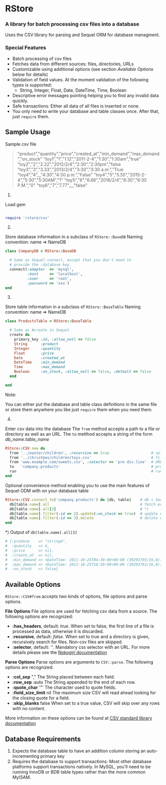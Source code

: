 # RStore 

### A library for batch processing csv files into a database

Uses the CSV library for parsing and Sequel ORM for database managment.

### Special Features

* Batch processing of csv files
* Fetches data from different sources: files, directories, URLs
* Customizable using additional options (see section *Available Options* below for details)
* Validation of field values. At the moment validation of the following types is supported:
  * String, Integer, Float, Date, DateTime, Time, Boolean 
* Descriptive error messages pointing helping you to find any invalid data quickly.
* Safe transactions: Either all data of all files is inserted or none.
* You only need to write your database and table classes once. After that, just `require` them.


## Sample Usage

Sample csv file

> "product","quantity","price","created_at","min_demand","max_demand","on_stock"
> "toy1","1","1.12","2011-2-4","1:30","1:30am","true"
> "toy2","2","2.22","2012/2/4","2:30","2:30pm","false
> "toy3","3","3.33","2013/2/4","3:30","3:30 a.m.","True
> "toy4","4",,,"4:30","4:30 p.m.","False"
> "toy4","5","5.55","2015-2-4","5:30","5:30AM","1"
> "toy5","6","6.66","2016/2/4","6:30","6:30 P.M.","0"
> "toy6","7","7.77",,,,"false"

1)
Load gem

``` ruby

require 'rstore/csv'

```

2)
Store database information in a subclass of `RStore::BaseDB`
Naming convention: name => NameDB

``` ruby
class CompanyDB < RStore::BaseDB

  # Same as Sequel.connect, except that you don't need to
  # provide the :database key.
  connect(:adapter  => 'mysql', 
          :host     => 'localhost',
          :user     => 'root',
          :password => 'xxx')
end

```

3)
Store table information in a subclass of `RStore::BaseTable`
Naming convention: name => NameDB

``` ruby
class ProductsTable < RStore::BaseTable

  # Same as #create in Sequel
  create do
    primary_key :id, :allow_null => false
    String      :product
    Integer     :quantity
    Float       :price
    Date        :created_at
    DateTime    :min_demand
    Time        :max_demand
    Boolean     :on_stock, :allow_null => false, :default => false
  end

end

```

Note: 

You can either put the database and table class definitions in the same file or store them 
anywhere you like just `require` them when you need them.


4) 
Enter csv data into the database
The `from` method accepts a path to a file or directory as well as an URL.
The `to` metthod accepts a string of the form *db_name.table_name*

```ruby
RStore::CSV.new do
  from '../easter/children', :recursive => true                   # select a directory or
  from '../christmas/children/toys.csv'                           # file, or
  from 'www.example.com/sweets.csv', :selector => 'pre div.line'  # URL
  to   'company.products'                                         # provide database and table name
  run                                                             # run the program
end

```

Optional convenience method enabling you to use
the main features of Sequel ODM with on your database table

```ruby
RStore::CSV.connect_to('company.products') do |db, table|    # db = Sequel database object, table = RStore::BaseTable object
  db[table.name].all                                         # fetch everything (sample output below)
  db[table.name].all[3]                                      # *)
  db[table.name].filter(:id => 2).update(:on_stock => true)  # update entry
  db[table.name].filter(:id => 3).delete                     # delete entry
end

```

*)
Output of `db[table.name].all[3]`

``` ruby 
# {:produce    => "string4",
#  :quantity   => 4,
#  :price      => nil,
#  :create_at  => nil,
#  :min_demand => <DateTime: 2011-10-25T04:30:00+00:00 (39293755/16,0/1,2299161)>,
#  :max_demand => <DateTime: 2011-10-25T16:30:00+00:00 (39293763/16,0/1,2299161)>,
#  :on_stock   => false}

```

## Available Options

`RStore::CSV#from` accepts two kinds of options, file options and parse options.

**File Options**
File options are used for fetching csv data from a source. The following options are recognized:

* **:has_headers**, default: *true*. When set to false, the first line of a file is processed as data, otherwise it is discarded.
* **:recursive**, default: *false*. When set to true and a directory is given, recursively search for files. Non-csv files are skipped. 
* **:selector**, default: *''*. Mandatory css selector with an URL. For more details please see the [Nokogiri documentation](http://nokogiri.org)

**Parse Options**
Parse options are arguments to `CSV::parse`. The following options are recognized:

* **:col_sep**            ","       The String placed between each field.
* **:row_sep**            :auto     The String appended to the end of each row.
* **:quote_char**         '"'       The character used to quote fields.
* **:field_size_limit**   nil       The maximum size CSV will read ahead looking for the closing quote for a field.
* **:skip_blanks**        false     When set to a true value, CSV will skip over any rows with no content.

More information on these options can be found at [CSV standard library documentation](http://ruby-doc.org/stdlib-1.9.2/libdoc/csv/rdoc/CSV.html#method-c-new)


## Database Requirements

1. Expects the database table to have an addition column storing an auto-incrementing primary key
2. Requires the database to support transactions:
    Most other database platforms support transactions natively.
    In MySQL, you'll need to be running InnoDB or BDB table types rather than the more common MyISAM. 





